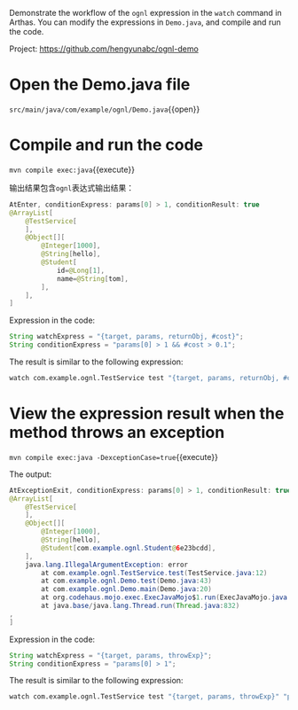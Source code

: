 Demonstrate the workflow of the `ognl` expression in the `watch` command in Arthas. You can modify the expressions in `Demo.java`, and compile and run the code.

Project: https://github.com/hengyunabc/ognl-demo

# Open the Demo.java file

`src/main/java/com/example/ognl/Demo.java`{{open}}

# Compile and run the code

`mvn compile exec:java`{{execute}}


输出结果包含`ognl`表达式输出结果：

```java
AtEnter, conditionExpress: params[0] > 1, conditionResult: true
@ArrayList[
    @TestService[
    ],
    @Object[][
        @Integer[1000],
        @String[hello],
        @Student[
            id=@Long[1],
            name=@String[tom],
        ],
    ],
]
```


Expression in the code:

```java
String watchExpress = "{target, params, returnObj, #cost}";
String conditionExpress = "params[0] > 1 && #cost > 0.1";
```

The result is similar to the following expression:

```bash
watch com.example.ognl.TestService test "{target, params, returnObj, #cost}" "params[0] > 1 && #cost > 0.1" -x 3
```

# View the expression result when the method throws an exception

`mvn compile exec:java -DexceptionCase=true`{{execute}}


The output:

```java
AtExceptionExit, conditionExpress: params[0] > 1, conditionResult: true
@ArrayList[
    @TestService[
    ],
    @Object[][
        @Integer[1000],
        @String[hello],
        @Student[com.example.ognl.Student@6e23bcdd],
    ],
    java.lang.IllegalArgumentException: error
        at com.example.ognl.TestService.test(TestService.java:12)
        at com.example.ognl.Demo.test(Demo.java:43)
        at com.example.ognl.Demo.main(Demo.java:20)
        at org.codehaus.mojo.exec.ExecJavaMojo$1.run(ExecJavaMojo.java:254)
        at java.base/java.lang.Thread.run(Thread.java:832)
,
]
```

Expression in the code:

```java
String watchExpress = "{target, params, throwExp}";
String conditionExpress = "params[0] > 1";
```

The result is similar to the following expression:

```bash
watch com.example.ognl.TestService test "{target, params, throwExp}" "params[0] > 1" -e -x 2
```
